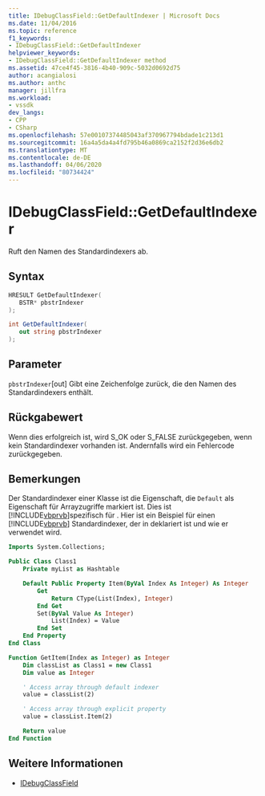 ```yaml
---
title: IDebugClassField::GetDefaultIndexer | Microsoft Docs
ms.date: 11/04/2016
ms.topic: reference
f1_keywords:
- IDebugClassField::GetDefaultIndexer
helpviewer_keywords:
- IDebugClassField::GetDefaultIndexer method
ms.assetid: 47ce4f45-3816-4b40-909c-5032d0692d75
author: acangialosi
ms.author: anthc
manager: jillfra
ms.workload:
- vssdk
dev_langs:
- CPP
- CSharp
ms.openlocfilehash: 57e00107374485043af370967794bdade1c213d1
ms.sourcegitcommit: 16a4a5da4a4fd795b46a0869ca2152f2d36e6db2
ms.translationtype: MT
ms.contentlocale: de-DE
ms.lasthandoff: 04/06/2020
ms.locfileid: "80734424"
---
```

# <a name="idebugclassfieldgetdefaultindexer"></a>IDebugClassField::GetDefaultIndexer
Ruft den Namen des Standardindexers ab.

## <a name="syntax"></a>Syntax

```cpp
HRESULT GetDefaultIndexer( 
   BSTR* pbstrIndexer
);
```

```csharp
int GetDefaultIndexer(
   out string pbstrIndexer
);
```

## <a name="parameters"></a>Parameter
`pbstrIndexer`[out] Gibt eine Zeichenfolge zurück, die den Namen des Standardindexers enthält.

## <a name="return-value"></a>Rückgabewert
 Wenn dies erfolgreich ist, wird S_OK oder S_FALSE zurückgegeben, wenn kein Standardindexer vorhanden ist. Andernfalls wird ein Fehlercode zurückgegeben.

## <a name="remarks"></a>Bemerkungen
 Der Standardindexer einer Klasse ist die Eigenschaft, die `Default` als Eigenschaft für Arrayzugriffe markiert ist. Dies ist [!INCLUDE[vbprvb](../../../code-quality/includes/vbprvb_md.md)]spezifisch für . Hier ist ein Beispiel für einen [!INCLUDE[vbprvb](../../../code-quality/includes/vbprvb_md.md)] Standardindexer, der in deklariert ist und wie er verwendet wird.

```vb
Imports System.Collections;

Public Class Class1
    Private myList as Hashtable

    Default Public Property Item(ByVal Index As Integer) As Integer
        Get
            Return CType(List(Index), Integer)
        End Get
        Set(ByVal Value As Integer)
            List(Index) = Value
        End Set
    End Property
End Class

Function GetItem(Index as Integer) as Integer
    Dim classList as Class1 = new Class1
    Dim value as Integer

    ' Access array through default indexer
    value = classList(2)

    ' Access array through explicit property
    value = classList.Item(2)

    Return value
End Function
```

## <a name="see-also"></a>Weitere Informationen
- [IDebugClassField](../../../extensibility/debugger/reference/idebugclassfield.md)
